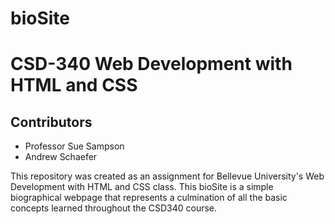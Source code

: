 # bioSite
<h1>CSD-340 Web Development with HTML and CSS</h1>
<h2>Contributors</h2>
<ul>
  <li>Professor Sue Sampson</li>
  <li>Andrew Schaefer</li>
</ul>
This repository was created as an assignment for Bellevue University's Web Development with HTML and CSS class. This bioSite is a simple biographical webpage that represents a culmination of all the basic concepts learned throughout the CSD340 course.
